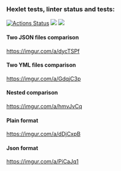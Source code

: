 ### Hexlet tests, linter status and tests:
[![Actions Status](https://github.com/ddm14159/java-project-71/actions/workflows/hexlet-check.yml/badge.svg)](https://github.com/ddm14159/java-project-71/actions)
<a href="https://codeclimate.com/github/ddm14159/java-project-71/maintainability"><img src="https://api.codeclimate.com/v1/badges/59ee561851d5f5c108d8/maintainability" /></a>
<a href="https://codeclimate.com/github/ddm14159/java-project-71/test_coverage"><img src="https://api.codeclimate.com/v1/badges/59ee561851d5f5c108d8/test_coverage" /></a>

#### Two JSON files comparison
https://imgur.com/a/dycTSPf

#### Two YML files comparison
https://imgur.com/a/GdqjC3p

#### Nested comparison
https://imgur.com/a/hmvJvCq

#### Plain format
https://imgur.com/a/dDjCxpB

#### Json format
https://imgur.com/a/PiCaJq1
